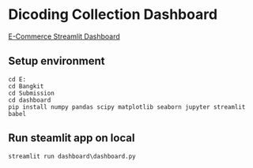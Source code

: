 # Dicoding Collection Dashboard

[E-Commerce Streamlit Dashboard](https://ecommerce-data-analysis-project.streamlit.app/)

## Setup environment
```
cd E:
cd Bangkit
cd Submission
cd dashboard
pip install numpy pandas scipy matplotlib seaborn jupyter streamlit babel
```

## Run steamlit app on local
```
streamlit run dashboard\dashboard.py
```
